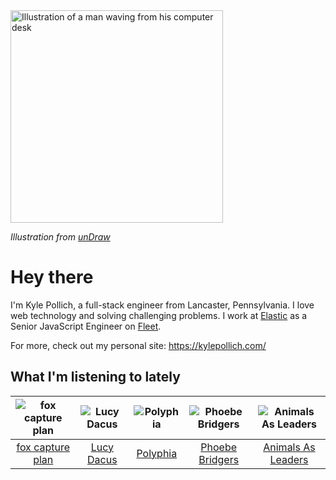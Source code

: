 <img src="https://user-images.githubusercontent.com/6766512/87306713-6f79d900-c4e6-11ea-989a-3242cbfc50c2.png" alt="Illustration of a man waving from his computer desk" height="340" />

_Illustration from [unDraw](https://undraw.co/)_

# Hey there

I'm Kyle Pollich, a full-stack engineer from Lancaster, Pennsylvania. I love web technology and solving challenging problems.
I work at [Elastic](https://www.elastic.co/) as a Senior JavaScript Engineer on [Fleet](https://www.elastic.co/guide/en/fleet/current/fleet-overview.html).

For more, check out my personal site: https://kylepollich.com/

## What I'm listening to lately

<!-- begin artists -->
  |![fox capture plan](https://i.scdn.co/image/ab6761610000f178233caac0b66e14a5326dfc99)|![Lucy Dacus](https://i.scdn.co/image/ab6761610000f178c6edcb6e244bd2842ea81e4b)|![Polyphia](https://i.scdn.co/image/ab6761610000f17819c117018e7c22d251b2213e)|![Phoebe Bridgers](https://i.scdn.co/image/ab6761610000f178626686e362d30246e816cc5b)|![Animals As Leaders](https://i.scdn.co/image/ab6761610000f178046de4484e6a046d0c3ef55f)|
  |:---:|:---:|:---:|:---:|:---:|
  |[fox capture plan](https://open.spotify.com/artist/7sEmXHrnEnX7PScoJAvSvo)|[Lucy Dacus](https://open.spotify.com/artist/07D1Bjaof0NFlU32KXiqUP)|[Polyphia](https://open.spotify.com/artist/4vGrte8FDu062Ntj0RsPiZ)|[Phoebe Bridgers](https://open.spotify.com/artist/1r1uxoy19fzMxunt3ONAkG)|[Animals As Leaders](https://open.spotify.com/artist/65C6Unk7nhg2aCnVuAPMo8)|
<!-- end artists -->
